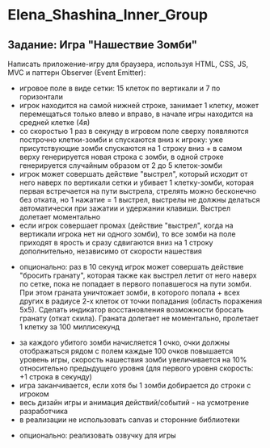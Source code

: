 # Elena_Shashina_Inner_Group

## Задание: Игра "Нашествие Зомби"
Написать приложение-игру для браузера, используя HTML, CSS, JS, MVC и паттерн Observer (Event Emitter):

- игровое поле в виде сетки: 15 клеток по вертикали и 7 по горизонтали
- игрок находится на самой нижней строке, занимает 1 клетку, может перемещаться только влево и вправо, в начале игры находится на средней клетке (4я)
- со скоростью 1 раз в секунду в игровом поле сверху появляются построчно клетки-зомби и спускаются вниз к игроку: уже присутствующие зомби спускаются на 1 строку вниз + в самом верху генерируется новая строка с зомби, в одной строке генерируется случайным образом от 2 до 5 клеток-зомби
- игрок может совершать действие "выстрел", который исходит от него наверх по вертикали сетки и убивает 1 клетку-зомби, которая первая встречается на пути выстрела, стрелять можно бесконечно без отката, но 1 нажатие = 1 выстрел, выстрелы не должны делаться автоматически при зажатии и удержании клавиши. Выстрел долетает моментально
- если игрок совершает промах (действие "выстрел", когда на вертикали игрока нет ни одного зомби), то все зомби на поле приходят в ярость и сразу сдвигаются вниз на 1 строку дополнительно, независимо от скорости нашествия
* опционально: раз в 10 секунд игрок может совершать действие "бросить гранату", которая также как выстрел летит от него наверх по сетке, пока не попадает в первого попавшегося на пути зомби. При этом граната уничтожает зомби, в которого попала + всех других в радиусе 2-х клеток от точки попадания (область поражения 5х5). Сделать индикатор восстановления возможности бросать гранату (откат скила). Граната долетает не моментально, пролетает 1 клетку за 100 миллисекунд
- за каждого убитого зомби начисляется 1 очко, очки должны отображаться рядом с полем
каждые 100 очков повышается уровень игры, скорость нашествия зомби увеличивается на 10% относительно предыдущего уровня (для первого уровня скорость: +1 строка в секунду)
- игра заканчивается, если хотя бы 1 зомби добирается до строки с игроком
- весь дизайн игры и анимация действий/событий - на усмотрение разработчика
- в реализации не использовать canvas и сторонние библиотеки
* опционально: реализовать озвучку для игры

